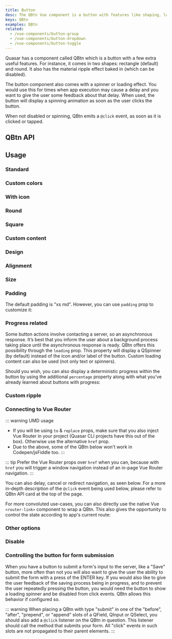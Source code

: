 ```yaml
---
title: Button
desc: The QBtn Vue component is a button with features like shaping, loading state, ripple and more.
keys: QBtn
examples: QBtn
related:
  - /vue-components/button-group
  - /vue-components/button-dropdown
  - /vue-components/button-toggle
---
```

Quasar has a component called QBtn which is a button with a few extra useful features. For instance, it comes in two shapes: rectangle (default) and round. It also has the material ripple effect baked in (which can be disabled).

The button component also comes with a spinner or loading effect. You would use this for times when app execution may cause a delay and you want to give the user some feedback about that delay. When used, the button will display a spinning animation as soon as the user clicks the button.

When not disabled or spinning, QBtn emits a `@click` event, as soon as it is clicked or tapped.

## QBtn API

<doc-api file="QBtn" />

## Usage

### Standard

<doc-example title="Standard buttons" file="Standard" />

### Custom colors

<doc-example title="Custom colors" file="CustomColor" />

### With icon

<doc-example title="With icon" file="WithIcons" />

### Round

<doc-example title="Round buttons" file="Round" />

### Square

<doc-example title="Square buttons" file="Square" />

### Custom content

<doc-example title="Custom content" file="CustomContent" />

<doc-example title="Truncate label" file="TruncateLabel" />

### Design

<doc-example title="Button design" file="ButtonDesign" />

### Alignment

<doc-example title="Button alignment" file="ButtonAlignment" />

### Size

<doc-example title="Button size" file="ButtonSize" />

### Padding

The default padding is "xs md". However, you can use `padding` prop to customize it:

<doc-example title="Button padding" file="ButtonPadding" />

### Progress related

Some button actions involve contacting a server, so an asynchronous response. It’s best that you inform the user about a background process taking place until the asynchronous response is ready. QBtn offers this possibility through the `loading` prop. This property will display a QSpinner (by default) instead of the icon and/or label of the button. Custom loading content can also be used (not only text or spinners).

<doc-example title="Indeterminate progress" file="IndeterminateProgress" />

Should you wish, you can also display a deterministic progress within the button by using the additional `percentage` property along with what you’ve already learned about buttons with progress:

<doc-example title="Deterministic progress" file="DeterministicProgress" />

### Custom ripple

<doc-example title="Custom ripple" file="CustomRipple" />

### Connecting to Vue Router <q-badge align="top" color="brand-primary" label="updated on v2.9+" />

::: warning UMD usage
* If you will be using `to` & `replace` props, make sure that you also inject Vue Router in your project (Quasar CLI projects have this out of the box). Otherwise use the alternative `href` prop.
* Due to the above, some of the QBtn below won't work in Codepen/jsFiddle too.
:::

::: tip
Prefer the Vue Router props over `href` when you can, because with `href` you will trigger a window navigation instead of an in-page Vue Router navigation.
:::

<doc-example title="Links" file="Links" no-edit />

You can also delay, cancel or redirect navigation, as seen below. For a more in-depth description of the `@click` event being used below, please refer to QBtn API card at the top of the page.

<doc-example title="Links with delayed, cancelled or redirected navigation (v2.9+)" file="LinksWithGo" no-edit />

For more convoluted use-cases, you can also directly use the native Vue `<router-link>` component to wrap a QBtn. This also gives the opportunity to control the state according to app's current route:

<doc-example title="Scoped slot of RouterLink" file="RouterLinkExample" no-edit />

### Other options

<doc-example title="Other options" file="OtherOptions" />

### Disable

<doc-example title="Disable" file="Disabled" />

### Controlling the button for form submission
When you have a button to submit a form's input to the server, like a "Save" button, more often than not you will also want to give the user the ability to submit the form with a press of the ENTER key. If you would also like to give the user feedback of the saving process being in progress, and to prevent the user repeatedly pressing the button, you would need the button to show a loading spinner and be disabled from click events. QBtn allows this behavior if configured so.

::: warning
When placing a QBtn with type "submit" in one of the "before", "after", "prepend", or "append" slots of a QField, QInput or QSelect, you should also add a `@click` listener on the QBtn in question. This listener should call the method that submits your form. All "click" events in such slots are not propagated to their parent elements.
:::

<doc-example title="Form Submission" file="FormSubmission" />
